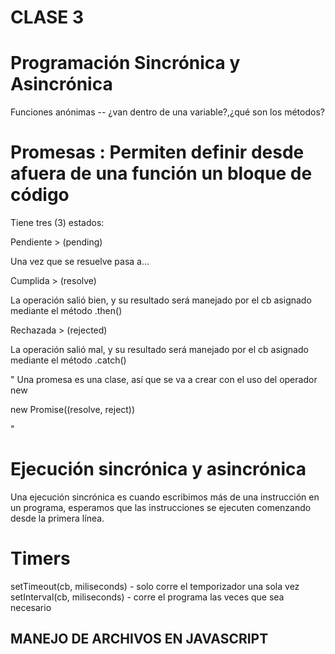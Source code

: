 # CLASE 3

# Programación Sincrónica y Asincrónica

Funciones anónimas -- ¿van dentro de una variable?,¿qué son los métodos?

# Promesas : Permiten definir desde afuera de una función un bloque de código

Tiene tres (3) estados: 

Pendiente > (pending)

Una vez que se resuelve pasa a...

Cumplida > (resolve)

La operación salió bien, y su resultado será manejado por el cb asignado mediante el método .then()

Rechazada > (rejected)

La operación salió mal, y su resultado será manejado por el cb asignado mediante el método .catch()

"
Una promesa es una clase, así que se va a crear con el uso del operador new

new Promise((resolve, reject))

"

# Ejecución sincrónica y asincrónica

Una ejecución sincrónica es cuando escribimos más de una instrucción en un programa, esperamos que las instrucciones se ejecuten comenzando desde la primera línea.

# Timers

setTimeout(cb, miliseconds) - solo corre el temporizador una sola vez
setInterval(cb, miliseconds) - corre el programa las veces que sea necesario



## MANEJO DE ARCHIVOS EN JAVASCRIPT
